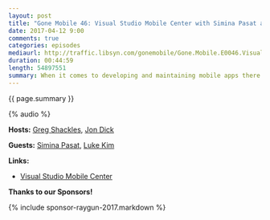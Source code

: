 ```yaml
---
layout: post
title: "Gone Mobile 46: Visual Studio Mobile Center with Simina Pasat and Luke Kim"
date: 2017-04-12 9:00
comments: true
categories: episodes
mediaurl: http://traffic.libsyn.com/gonemobile/Gone.Mobile.E0046.Visual.Studio.Mobile.Center.with.Simina.Pasat.and.Luke.Kim.mp3
duration: 00:44:59
length: 54897551
summary: When it comes to developing and maintaining mobile apps there's a lot to think about, between building, testing, distributing, monitoring, and more. In this episode we dig into Microsoft's new Visual Studio Mobile Center, which provides a solution to many of these lifecycle concerns in a single place. 
---
```


{{ page.summary }}

<!-- more -->

{% audio %}

**Hosts:** [Greg Shackles](http://twitter.com/gshackles), [Jon Dick](http://twitter.com/redth)

**Guests:** [Simina Pasat](https://twitter.com/siminapasat), [Luke Kim](https://twitter.com/0xlukekim)

**Links:** 

- [Visual Studio Mobile Center](https://www.visualstudio.com/vs/mobile-center/)

**Thanks to our Sponsors!**

{% include sponsor-raygun-2017.markdown %}
